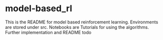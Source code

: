 # model-based_rl
This is the README for model based reinforcement learning. Environments are stored under src. Notebooks are Tutorials for using the algorithms. Further implementation and README todo
